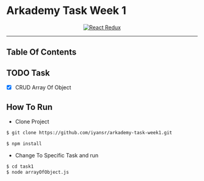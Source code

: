 # Arkademy Task Week 1

<p align="center">
  <a href="https://arkademy.com/">
    <img title="React Redux" src="https://forum.teknologi.id/uploads/discuss/media/501011545189495.png">
  </a>
</p>

---

## Table Of Contents

## TODO Task

- [x] CRUD Array Of Object

## How To Run

- Clone Project

```bash
$ git clone https://github.com/iyansr/arkademy-task-week1.git

$ npm install
```

- Change To Specific Task and run

```bash
$ cd task1
$ node arrayOfObject.js
```
